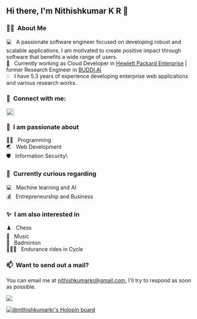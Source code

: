 ## Hi there, I'm Nithishkumar K R 👋

### 👨‍💻 &nbsp;About Me

💻 &nbsp; A passionate software engineer focused on developing robust and scalable applications. I am motivated to create positive impact through software that benefits a wide range of users.\
💼 &nbsp; Currently working as Cloud Developer in [Hewlett Packard Enterprise](https://www.arubanetworks.com/) | former Research Engineer in [BUDDI.AI](https://buddi.ai) \
💡 &nbsp; I have 5.3 years of experience developing enterprise web applications and various research works.

### 🤝 &nbsp;Connect with me:

<a href="https://www.linkedin.com/in/nithishkumarkr/"><img align="left" src="https://cdn.jsdelivr.net/gh/devicons/devicon@latest/icons/linkedin/linkedin-original.svg" alt="Nithishkumar K R | LinkedIn" width="21px"/></a> &emsp;

### 🌱 &nbsp;I am passionate about

👨‍💻 &nbsp; Programming\
🌏 &nbsp; Web Development\
🛡️ &nbsp; Information Security\

### 👀 &nbsp;Currently curious regarding

💻 &nbsp; Machine learning and AI\
💰 &nbsp; Entrepreneurship and Business

### ✨ &nbsp;I am also interested in

♟️ &nbsp; Chess\
🎼 &nbsp; Music\
🏸 &nbsp; Badminton\
🚴🏼‍♂️ &nbsp; Endurance rides in Cycle

### 📫 &nbsp;Want to send out a mail?

You can email me at [nithishkumarkr@gmail.com](mailto:nithishkumarkr@gmail.com), I'll try to respond as soon as possible.

![](https://komarev.com/ghpvc/?username=krnithishkumar&style=for-the-badge)

[![@nithishkumarkr's Holopin board](https://holopin.me/nithishkumarkr)](https://holopin.io/@nithishkumarkr)
